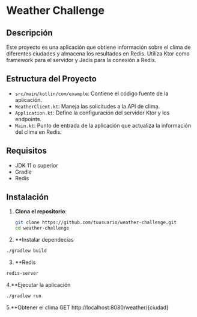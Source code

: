 # Weather Challenge

## Descripción

Este proyecto es una aplicación que obtiene información sobre el clima de diferentes ciudades y almacena los resultados en Redis. Utiliza Ktor como framework para el servidor y Jedis para la conexión a Redis.

## Estructura del Proyecto

- `src/main/kotlin/com/example`: Contiene el código fuente de la aplicación.
- `WeatherClient.kt`: Maneja las solicitudes a la API de clima.
- `Application.kt`: Define la configuración del servidor Ktor y los endpoints.
- `Main.kt`: Punto de entrada de la aplicación que actualiza la información del clima en Redis.

## Requisitos

- JDK 11 o superior
- Gradle
- Redis

## Instalación

1. **Clona el repositorio**:
   ```bash
   git clone https://github.com/tuusuario/weather-challenge.git
   cd weather-challenge
   ```

2. **Instalar dependecias
 ```bash
./gradlew build
   ```
3. **Redis
 ```bash
redis-server
   ```
4.**Ejecutar la aplicación
 ```bash
./gradlew run
   ```
5.**Obtener el clima
GET http://localhost:8080/weather/{ciudad}
